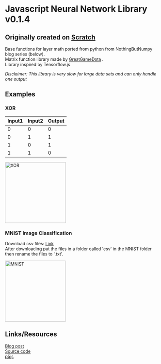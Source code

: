 # Javascript Neural Network Library v0.1.4

## Originally created on [Scratch](https://scratch.mit.edu/projects/320366953/)  
  
Base functions for layer math ported from python from NothingButNumpy blog series (below).  
Matrix function library made by [GreatGameDota](https://github.com/GreatGameDota) .  
Library inspired by Tensorflow.js  

<i>Disclaimer: This library is very slow for large data sets and can only handle one output</i>

## Examples  

### XOR  

| Input1 | Input2 | Output |  
|--------|--------|--------|  
| 0      | 0      | 0      |  
| 0      | 1      | 1      |  
| 1      | 0      | 1      |  
| 1      | 1      | 0      |

<img src='https://github.com/GreatGameDota/neural-network-library/blob/master/images/XORVisual.PNG?raw=true' alt='XOR' title='XOR' width='200px' height='200px'>

### MNIST Image Classification  

Download csv files: [Link](https://www.kaggle.com/oddrationale/mnist-in-csv)  
After downloading put the files in a folder called 'csv' in the MNIST folder then rename the files to '.txt'.

<img src='https://github.com/GreatGameDota/neural-network-library/blob/master/images/MNIST.png?raw=true' alt='MNIST' title='MNIST' width='200px' height='200px'>


## Links/Resources  

[Blog post](https://medium.com/towards-artificial-intelligence/nothing-but-numpy-understanding-creating-neural-networks-with-computational-graphs-from-scratch-6299901091b0)  
[Source code](https://github.com/RafayAK/NothingButNumPy)  
[p5js](https://p5js.org/)  
